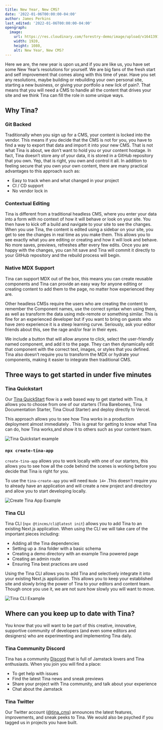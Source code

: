 ```yaml
---
title: New Year, New CMS?
date: '2022-01-06T00:00:00-04:00'
author: James Perkins
last_edited: '2022-01-06T00:00:00-04:00'
opengraph:
  image:
    url: https://res.cloudinary.com/forestry-demo/image/upload/v1641391956/blog-media/new_year_new_cms.png
    width: 1920,
    height: 1080,
    alt: New Year, New CMS?
---
```

Here we are, the new year is upon us,and if you are like us, you have set some New Year’s resolutions for yourself. We are big fans of the fresh start and self improvement that comes along with this time of year. Have you set any resolutions, maybe building or rebuilding  your own personal site, starting a new business, or giving your portfolio a new lick of pain?. That means that  you will need a CMS to handle all the content that drives your site and we think Tina can fill the role in some unique ways.

## Why Tina?

### Git Backed

Traditionally when you sign up for a CMS, your content is locked into the vendor. This means if you decide that the CMS is not for you, you have to find a way to export that data and import it into your new CMS. That is not what Tina is about, we don’t want to hold you or your content hostage. In fact, Tina doesn’t store any of your data, it is stored in a GitHub repository that you own. Yep, that is right, you own and control it all. In addition to feeling secure that you own your own content, there are many practical advantages to this approach such as:

- Easy to track when and what changed in your project
- CI / CD support
- No vendor lock in

### Contextual Editing

Tina is different from a traditional headless CMS, where you enter your data into a form with no context of how it will behave or look on your site. You then have to kick off a build and navigate to your site to see the changes. 
When you use Tina, the content is edited using a sidebar on your site, you get to see the changes in real time as you make them. This allows you to see exactly what you are editing or creating and how it will look and behave. No more saves, previews, refreshes after every few edits. Once you are happy with the changes, you can hit save and Tina will commit it directly to your GitHub repository and the rebuild process will begin.

### Native MDX Support

Tina can support MDX out of the box, this means you can create reusable components and Tina can provide an easy way for anyone editing or creating content to add them to the page, no matter how experienced they are.

Other headless CMSs require the users who are creating the content to remember the Component names, use the correct syntax when using them, as well as transform the data using mdx-remote or something similar. This is fine for an experienced developer but if you want to bring on guests who have zero experience it is a steep learning curve. Seriously, ask your editor friends about this, see the rage and/or fear in their eyes.

We include a button that will allow anyone to click, select the user-friendly named component, and add it to the page. They can then dynamically edit that component with the correct text, images, or styles that you defined.
Tina also doesn’t require you to transform the MDX or hydrate your components, making it easier to integrate then traditional CMS.


## Three ways to get started in under five minutes

### Tina Quickstart

Our [Tina QuickStart](https://app.tina.com/quickstart) flow is a web based way to get started with Tina, it allows you to choose from one of our starters (Tina Barebones, Tina Documentation Starter, Tina Cloud Starter) and deploy directly to Vercel.

This approach allows you to see how Tina works in a production deployment almost immediately . This is great for getting to know what Tina can do, how Tina works,and show it to others such as your content team.

![Tina Quickstart example](https://res.cloudinary.com/forestry-demo/video/upload/v1641390729/blog-media/new-year-new-cms/tina-quickstart.gif)

### `npx create-tina-app`

`create-tina-app` allows you to work locally with one of our starters, this allows you to see how all the code behind the scenes is working before you decide that Tina is right for you.

To use the `tina-create-app` you will need `Node 14+` .This doesn't require you to already have an application and will create a new project and directory and allow you to start developing locally.

![Create Tina App Example](https://res.cloudinary.com/forestry-demo/video/upload/v1641390724/blog-media/new-year-new-cms/create-tina-app.gif)

### Tina CLI

Tina CLI (`npx @tincms/cli@latest init`) allows you to add Tina to an existing Next.js application. When using the CLI we will take care of the important pieces including:

- Adding all the Tina dependencies
- Setting up a .tina folder with a basic schema
- Creating a demo directory with an example Tina powered page
- Creating an admin route
- Ensuring Tina best practices are used

Using the Tina CLI allows you to add Tina and selectively integrate it into your existing Next.js application. This allows you to keep your established site and slowly bring the power of Tina to your editors and content team. Though once you use it, we are not sure how slowly you will want to move. 

![Tina CLI Example](https://res.cloudinary.com/forestry-demo/video/upload/v1641390724/blog-media/new-year-new-cms/tina-cli.gif)

## Where can you keep up to date with Tina?

You know that you will want to be part of this creative, innovative, supportive community of developers (and even some editors and designers) who are experimenting and implementing Tina daily. 

### Tina Community Discord
Tina has a community [Discord](https://discord.com/invite/zumN63Ybpf) that is full of Jamstack lovers and Tina enthusiasts. When you join you will find a place:

- To get help with issues
- Find the latest Tina news and sneak previews
- Share your project with Tina community, and talk about your experience
- Chat about the Jamstack

### Tina Twitter

Our Twitter account ([@tina_cms](https://twitter.com/tina_cms)) announces the latest features, improvements, and sneak peeks to Tina. We would also be psyched if you tagged us in projects you have built.